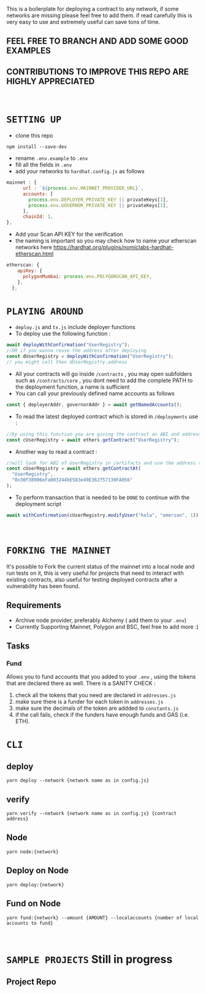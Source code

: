 This is a boilerplate for deploying a contract to any network, if some networks are missing please feel free to add them.
if read carefully this is very easy to use and extremely useful can save tons of time.

## FEEL FREE TO BRANCH AND ADD SOME GOOD EXAMPLES

## CONTRIBUTIONS TO IMPROVE THIS REPO ARE HIGHLY APPRECIATED

<br>

# `SETTING UP`

- clone this repo

```
npm install --save-dev
```

- rename `.env.example` to `.env`
- fill all the fields in `.env`
- add your networks to `hardhat.config.js` as follows

```javascript
mainnet : {
      url : `${process.env.MAINNET_PROVIDER_URL}`,
      accounts: [
        process.env.DEPLOYER_PRIVATE_KEY || privateKeys[1],
        process.env.GOVERNOR_PRIVATE_KEY || privateKeys[1],
      ],
      chainId: 1,
},
```

- Add your Scan API KEY for the verification
- the naming is important so you may check how to name your etherscan networks here https://hardhat.org/plugins/nomiclabs-hardhat-etherscan.html

```javascript
etherscan: {
    apiKey: {
      polygonMumbai: process.env.POLYGONSCAN_API_KEY,
    },
  },
```

# `PLAYING AROUND`

- `deploy.js` and `tx.js` include deployer functions
- To deploy use the following function :

```javascript
await deployWithConfirmation("UserRegistry");
//OR if you wanna reuse the address after deploying
const dUserRegistry = deployWithConfirmation("UserRegistry");
// you might call then dUserRegistry.address
```

- All your contracts will go inside `/contracts` , you may open subfolders such as `/contracts/core` , you dont need to add the complete PATH to the deployment function, a name is sufficient
- You can call your previously defined name accounts as follows

```javascript
const { deployerAddr, governorAddr } = await getNamedAccounts();
```

- To read the latest deployed contract which is stored in `/deployments` use :

```javascript
//by using this function you are giving the contract an ABI and address which are already stored
const cUserRegistry = await ethers.getContract("UserRegistry");
```

- Another way to read a contract :

```javascript
//will look for ABI of UserRegistry in /artifacts and use the address to read on-chain
const cUserRegistry = await ethers.getContractAt(
  "UserRegistry",
  "0x30f38906eFa003244bE583e49E362f57130FA056"
);
```

- To perform transaction that is needed to be `DONE` to continue with the deployment script

```javascript
await withConfirmation(cUserRegistry.modifyUser("hola", "emerson", 1));
```

<br>

# `FORKING THE MAINNET`

It's possible to Fork the current status of the mainnet into a local node and run tests on it, this is very useful for projects that need to interact with existing contracts, also useful for testing deployed contracts after a vulnerability has been found.

## Requirements

- Archive node provider, preferably Alchemy ( add them to your `.env`)
- Currently Supporting Mainnet, Polygon and BSC, feel free to add more :)

## Tasks

### Fund

Allows you to fund accounts that you added to your `.env` , using the tokens that are declared there as well.
There is a SANITY CHECK :

1. check all the tokens that you need are declared in `addresses.js`
2. make sure there is a funder for each token in `addresses.js`
3. make sure the decimals of the token are addded to `constants.js`
4. if the call fails, check if the funders have enough funds and GAS (i.e. ETH).

# `CLI`

## deploy

```
yarn deploy --network {network name as in config.js}
```

## verify

```
yarn verify --network {network name as in config.js} {contract address}
```

## Node

```
yarn node:{network}
```

## Deploy on Node

```
yarn deploy:{network}
```

## Fund on Node

```
yarn fund:{network} --amount {AMOUNT} --localaccounts {number of local accounts to fund}
```

<br>

# `SAMPLE PROJECTS` Still in progress

## Project Repo
